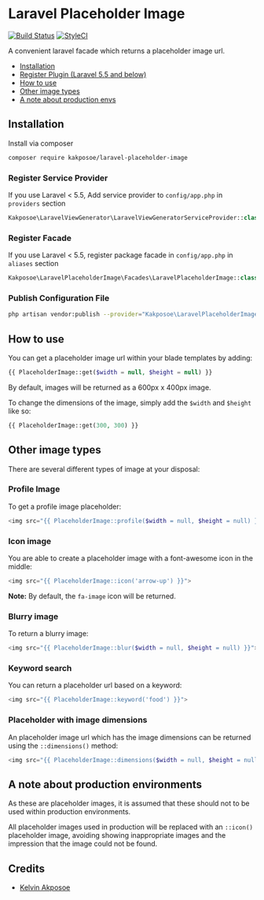 # Laravel Placeholder Image
[![Build Status](https://travis-ci.org/kakposoe/laravel-placeholder-image.svg?branch=master)](https://travis-ci.org/kakposoe/laravel-placeholder-image)
[![StyleCI](https://styleci.io/repos/189258436/shield?branch=master)](https://styleci.io/repos/189258436)

A convenient laravel facade which returns a placeholder image url.

- [Installation](#installation)
- [Register Plugin (Laravel 5.5 and below)](#register-service-provider)
- [How to use](#how-to-use)
- [Other image types](#other-image-types)
- [A note about production envs](#a-note-about-production-environments)

## Installation

Install via composer
```bash
composer require kakposoe/laravel-placeholder-image
```

### Register Service Provider

If you use Laravel < 5.5, Add service provider to `config/app.php` in `providers` section
```php
Kakposoe\LaravelViewGenerator\LaravelViewGeneratorServiceProvider::class,
```

### Register Facade

If you use Laravel < 5.5, register package facade in `config/app.php` in `aliases` section
```php
Kakposoe\LaravelPlaceholderImage\Facades\LaravelPlaceholderImage::class,
```

### Publish Configuration File

```bash
php artisan vendor:publish --provider="Kakposoe\LaravelPlaceholderImage\ServiceProvider" --tag="config"
```

## How to use
You can get a placeholder image url within your blade templates by adding:

```php
{{ PlaceholderImage::get($width = null, $height = null) }}
```
By default, images will be returned as a 600px x 400px image.

To change the dimensions of the image, simply add the `$width` and `$height` like so:

```php
{{ PlaceholderImage::get(300, 300) }}
```

## Other image types
There are several different types of image at your disposal:

### Profile Image
To get a profile image placeholder:

```php
<img src="{{ PlaceholderImage::profile($width = null, $height = null) }}">
```

### Icon image
You are able to create a placeholder image with a font-awesome icon in the middle:

```php
<img src="{{ PlaceholderImage::icon('arrow-up') }}">
```

**Note:** By default, the `fa-image` icon will be returned.

### Blurry image
To return a blurry image:

```php
<img src="{{ PlaceholderImage::blur($width = null, $height = null) }}">
```

### Keyword search
You can return a placeholder url based on a keyword:

```php
<img src="{{ PlaceholderImage::keyword('food') }}">
```

### Placeholder with image dimensions
An placeholder image url which has the image dimensions can be returned using the `::dimensions()` method:

```php
<img src="{{ PlaceholderImage::dimensions($width = null, $height = null) }}">
```

## A note about production environments
As these are placeholder images, it is assumed that these should not to be used within production environments.

All placeholder images used in production will be replaced with an `::icon()` placeholder image, avoiding showing inappropriate images and the impression that the image could not be found.

## Credits

- [Kelvin Akposoe][link-author]

[link-author]: https://github.com/kakposoe
